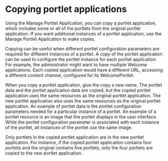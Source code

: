 # Copying portlet applications

Using the Manage Portlet Application, you can copy a portlet application, which includes some or all of the portlets from the original portlet application. If you want additional instances of a portlet application, use the Manage Portlet Application to make copies.

Copying can be useful when different portlet configuration parameters are required for different instances of a portlet. A copy of the portlet application can be used to configure the portlet instance for each portlet application. For example, the administrator might want to have multiple Welcome applications. Each copied application would have a different URL, accessing a different content channel, configured for its WelcomePortlet.

When you copy a portlet application, give the copy a new name. The portlet data and the portlet application data are copied, but the copied portlet application uses the same resources as the original portlet application. The new portlet application also uses the same resources as the original portlet application. An example of portlet data is the portlet configuration parameters needed for a particular instance of a portlet. An example of a portlet resource is an image that the portlet displays in the user interface. While the portlet configuration parameter is associated with each instance of the portlet, all instances of the portlet use the same image.

Only portlets in the copied portlet application are in the new portlet application. For instance, if the copied portlet application contains four portlets and the original contains five portlets, only the four portlets are copied to the new portlet application.


